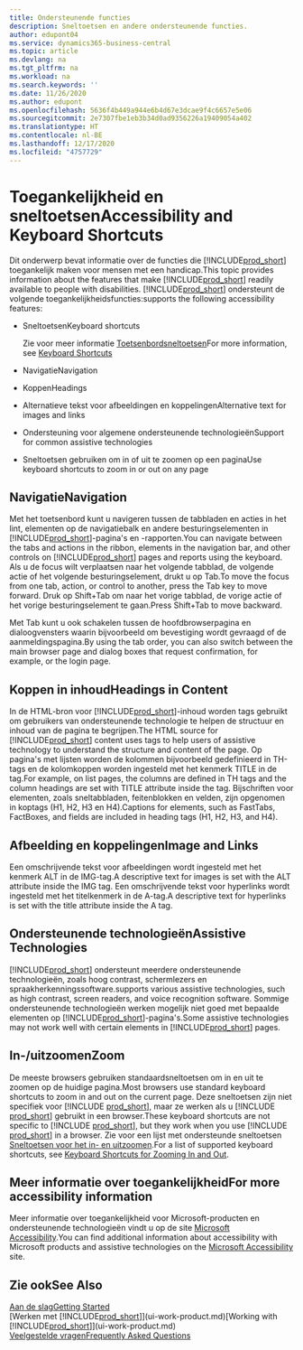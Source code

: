 ```yaml
---
title: Ondersteunende functies
description: Sneltoetsen en andere ondersteunende functies.
author: edupont04
ms.service: dynamics365-business-central
ms.topic: article
ms.devlang: na
ms.tgt_pltfrm: na
ms.workload: na
ms.search.keywords: ''
ms.date: 11/26/2020
ms.author: edupont
ms.openlocfilehash: 5636f4b449a944e6b4d67e3dcae9f4c6657e5e06
ms.sourcegitcommit: 2e7307fbe1eb3b34d0ad9356226a19409054a402
ms.translationtype: HT
ms.contentlocale: nl-BE
ms.lasthandoff: 12/17/2020
ms.locfileid: "4757729"
---
```

# <a name="accessibility-and-keyboard-shortcuts"></a><span data-ttu-id="e40a1-103">Toegankelijkheid en sneltoetsen</span><span class="sxs-lookup"><span data-stu-id="e40a1-103">Accessibility and Keyboard Shortcuts</span></span>

<span data-ttu-id="e40a1-104">Dit onderwerp bevat informatie over de functies die [!INCLUDE[prod_short](includes/prod_short.md)] toegankelijk maken voor mensen met een handicap.</span><span class="sxs-lookup"><span data-stu-id="e40a1-104">This topic provides information about the features that make [!INCLUDE[prod_short](includes/prod_short.md)] readily available to people with disabilities.</span></span> [!INCLUDE[prod_short](includes/prod_short.md)] <span data-ttu-id="e40a1-105">ondersteunt de volgende toegankelijkheidsfuncties:</span><span class="sxs-lookup"><span data-stu-id="e40a1-105">supports the following accessibility features:</span></span>  

- <span data-ttu-id="e40a1-106">Sneltoetsen</span><span class="sxs-lookup"><span data-stu-id="e40a1-106">Keyboard shortcuts</span></span>

    <span data-ttu-id="e40a1-107">Zie voor meer informatie [Toetsenbordsneltoetsen](keyboard-shortcuts.md)</span><span class="sxs-lookup"><span data-stu-id="e40a1-107">For more information, see [Keyboard Shortcuts](keyboard-shortcuts.md)</span></span>

- <span data-ttu-id="e40a1-108">Navigatie</span><span class="sxs-lookup"><span data-stu-id="e40a1-108">Navigation</span></span>  

- <span data-ttu-id="e40a1-109">Koppen</span><span class="sxs-lookup"><span data-stu-id="e40a1-109">Headings</span></span>  

- <span data-ttu-id="e40a1-110">Alternatieve tekst voor afbeeldingen en koppelingen</span><span class="sxs-lookup"><span data-stu-id="e40a1-110">Alternative text for images and links</span></span>  

- <span data-ttu-id="e40a1-111">Ondersteuning voor algemene ondersteunende technologieën</span><span class="sxs-lookup"><span data-stu-id="e40a1-111">Support for common assistive technologies</span></span>  

- <span data-ttu-id="e40a1-112">Sneltoetsen gebruiken om in of uit te zoomen op een pagina</span><span class="sxs-lookup"><span data-stu-id="e40a1-112">Use keyboard shortcuts to zoom in or out on any page</span></span>

<!-- moved to separate article
##  <a name="Keyboard"></a> Keyboard Shortcuts in the browser
 [!INCLUDE[prod_short](includes/prod_short.md)] supports the keyboard shortcuts that are supported by most web browsers. The keyboard shortcuts described here refer to the U.S. keyboard layout. The layout of the keys on other keyboards may not correspond exactly to the keys on a U.S. keyboard.  

|To do this|Press|  
|----------------|-----------|  
|To move focus to the next or previous control or element on a page, such as buttons, fields, or items in a list.|Tab, Shift+Tab|  
|To enable or access the element or control that is in focus.|Enter|  
|To scroll items up and down in a list.|Up Arrow, Down Arrow|  
|To scroll columns of an item left and right in a list.|Left Arrow, Right Arrow|  
|To open a drop-down list or look up a value for a field.|Alt+Down Arrow|  
|To move focus to the next element outside the list.|Ctrl + Enter|  
|To see the transactions that resulted in a calculated value in a field.|Alt+Right Arrow|  

-->

## <a name="navigation"></a><a name="Navigation"></a> <span data-ttu-id="e40a1-113">Navigatie</span><span class="sxs-lookup"><span data-stu-id="e40a1-113">Navigation</span></span>  
 <span data-ttu-id="e40a1-114">Met het toetsenbord kunt u navigeren tussen de tabbladen en acties in het lint, elementen op de navigatiebalk en andere besturingselementen in [!INCLUDE[prod_short](includes/prod_short.md)]-pagina's en -rapporten.</span><span class="sxs-lookup"><span data-stu-id="e40a1-114">You can navigate between the tabs and actions in the ribbon, elements in the navigation bar, and other controls on [!INCLUDE[prod_short](includes/prod_short.md)] pages and reports using the keyboard.</span></span> <span data-ttu-id="e40a1-115">Als u de focus wilt verplaatsen naar het volgende tabblad, de volgende actie of het volgende besturingselement, drukt u op Tab.</span><span class="sxs-lookup"><span data-stu-id="e40a1-115">To move the focus from one tab, action, or control to another, press the Tab key to move forward.</span></span> <span data-ttu-id="e40a1-116">Druk op Shift+Tab om naar het vorige tabblad, de vorige actie of het vorige besturingselement te gaan.</span><span class="sxs-lookup"><span data-stu-id="e40a1-116">Press Shift+Tab to move backward.</span></span>  

 <span data-ttu-id="e40a1-117">Met Tab kunt u ook schakelen tussen de hoofdbrowserpagina en dialoogvensters waarin bijvoorbeeld om bevestiging wordt gevraagd of de aanmeldingspagina.</span><span class="sxs-lookup"><span data-stu-id="e40a1-117">By using the tab order, you can also switch between the main browser page and dialog boxes that request confirmation, for example, or the login page.</span></span>  

## <a name="headings-in-content"></a><a name="Headings"></a> <span data-ttu-id="e40a1-118">Koppen in inhoud</span><span class="sxs-lookup"><span data-stu-id="e40a1-118">Headings in Content</span></span>
 
 <span data-ttu-id="e40a1-119">In de HTML-bron voor [!INCLUDE[prod_short](includes/prod_short.md)]-inhoud worden tags gebruikt om gebruikers van ondersteunende technologie te helpen de structuur en inhoud van de pagina te begrijpen.</span><span class="sxs-lookup"><span data-stu-id="e40a1-119">The HTML source for [!INCLUDE[prod_short](includes/prod_short.md)] content uses tags to help users of assistive technology to understand the structure and content of the page.</span></span> <span data-ttu-id="e40a1-120">Op pagina's met lijsten worden de kolommen bijvoorbeeld gedefinieerd in TH-tags en de kolomkoppen worden ingesteld met het kenmerk TITLE in de tag.</span><span class="sxs-lookup"><span data-stu-id="e40a1-120">For example, on list pages, the columns are defined in TH tags and the column headings are set with TITLE attribute inside the tag.</span></span> <span data-ttu-id="e40a1-121">Bijschriften voor elementen, zoals sneltabbladen, feitenblokken en velden, zijn opgenomen in koptags (H1, H2, H3 en H4).</span><span class="sxs-lookup"><span data-stu-id="e40a1-121">Captions for elements, such as FastTabs, FactBoxes, and fields are included in heading tags (H1, H2, H3, and H4).</span></span>  

## <a name="image-and-links"></a><a name="Images"></a> <span data-ttu-id="e40a1-122">Afbeelding en koppelingen</span><span class="sxs-lookup"><span data-stu-id="e40a1-122">Image and Links</span></span>

 <span data-ttu-id="e40a1-123">Een omschrijvende tekst voor afbeeldingen wordt ingesteld met het kenmerk ALT in de IMG-tag.</span><span class="sxs-lookup"><span data-stu-id="e40a1-123">A descriptive text for images is set with the ALT attribute inside the IMG tag.</span></span> <span data-ttu-id="e40a1-124">Een omschrijvende tekst voor hyperlinks wordt ingesteld met het titelkenmerk in de A-tag.</span><span class="sxs-lookup"><span data-stu-id="e40a1-124">A descriptive text for hyperlinks is set with the title attribute inside the A tag.</span></span>  

## <a name="assistive-technologies"></a><a name="AssistiveTech"></a> <span data-ttu-id="e40a1-125">Ondersteunende technologieën</span><span class="sxs-lookup"><span data-stu-id="e40a1-125">Assistive Technologies</span></span>

[!INCLUDE[prod_short](includes/prod_short.md)] <span data-ttu-id="e40a1-126">ondersteunt meerdere ondersteunende technologieën, zoals hoog contrast, schermlezers en spraakherkenningssoftware.</span><span class="sxs-lookup"><span data-stu-id="e40a1-126">supports various assistive technologies, such as high contrast, screen readers, and voice recognition software.</span></span> <span data-ttu-id="e40a1-127">Sommige ondersteunende technologieën werken mogelijk niet goed met bepaalde elementen op [!INCLUDE[prod_short](includes/prod_short.md)]-pagina's.</span><span class="sxs-lookup"><span data-stu-id="e40a1-127">Some assistive technologies may not work well with certain elements in [!INCLUDE[prod_short](includes/prod_short.md)] pages.</span></span>  

## <a name="zoom"></a><a name="zoom"></a> <span data-ttu-id="e40a1-128">In-/uitzoomen</span><span class="sxs-lookup"><span data-stu-id="e40a1-128">Zoom</span></span>

<span data-ttu-id="e40a1-129">De meeste browsers gebruiken standaardsneltoetsen om in en uit te zoomen op de huidige pagina.</span><span class="sxs-lookup"><span data-stu-id="e40a1-129">Most browsers use standard keyboard shortcuts to zoom in and out on the current page.</span></span> <span data-ttu-id="e40a1-130">Deze sneltoetsen zijn niet specifiek voor [!INCLUDE [prod_short](includes/prod_short.md)], maar ze werken als u [!INCLUDE [prod_short](includes/prod_short.md)] gebruikt in een browser.</span><span class="sxs-lookup"><span data-stu-id="e40a1-130">These keyboard shortcuts are not specific to [!INCLUDE [prod_short](includes/prod_short.md)], but they work when you use [!INCLUDE [prod_short](includes/prod_short.md)] in a browser.</span></span> <span data-ttu-id="e40a1-131">Zie voor een lijst met ondersteunde sneltoetsen [Sneltoetsen voor het in- en uitzoomen](keyboard-shortcuts.md#zoomshortcuts).</span><span class="sxs-lookup"><span data-stu-id="e40a1-131">For a list of supported keyboard shortcuts, see [Keyboard Shortcuts for Zooming In and Out](keyboard-shortcuts.md#zoomshortcuts).</span></span>  

## <a name="for-more-accessibility-information"></a><span data-ttu-id="e40a1-132">Meer informatie over toegankelijkheid</span><span class="sxs-lookup"><span data-stu-id="e40a1-132">For more accessibility information</span></span>

<span data-ttu-id="e40a1-133">Meer informatie over toegankelijkheid voor Microsoft-producten en ondersteunende technologieën vindt u op de site [Microsoft Accessibility](https://go.microsoft.com/fwlink/?LinkId=262160).</span><span class="sxs-lookup"><span data-stu-id="e40a1-133">You can find additional information about accessibility with Microsoft products and assistive technologies on the [Microsoft Accessibility](https://go.microsoft.com/fwlink/?LinkId=262160) site.</span></span>

## <a name="see-also"></a><span data-ttu-id="e40a1-134">Zie ook</span><span class="sxs-lookup"><span data-stu-id="e40a1-134">See Also</span></span>

[<span data-ttu-id="e40a1-135">Aan de slag</span><span class="sxs-lookup"><span data-stu-id="e40a1-135">Getting Started</span></span>](product-get-started.md)  
<span data-ttu-id="e40a1-136">[Werken met [!INCLUDE[prod_short](includes/prod_short.md)]](ui-work-product.md)</span><span class="sxs-lookup"><span data-stu-id="e40a1-136">[Working with [!INCLUDE[prod_short](includes/prod_short.md)]](ui-work-product.md)</span></span>  
[<span data-ttu-id="e40a1-137">Veelgestelde vragen</span><span class="sxs-lookup"><span data-stu-id="e40a1-137">Frequently Asked Questions</span></span>](across-faq.md)  
